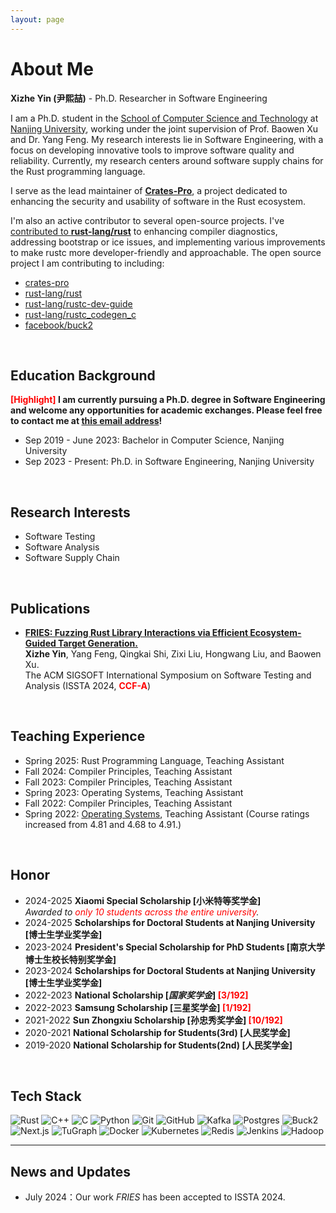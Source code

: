 ```yaml
---
layout: page
---
```


# About Me

<!-- <img src="yxz.jpg" class="floatpic" width="360" height="480"> -->

**Xizhe Yin (尹熙喆)** - Ph.D. Researcher in Software Engineering

I am a Ph.D. student in the [School of Computer Science and Technology](https://cs.nju.edu.cn/main.htm)
at [Nanjing University](https://njunju.nju.edu.cn/EN/main.htm),
working under the joint supervision of Prof. Baowen Xu and Dr. Yang Feng.
My research interests lie in Software Engineering,
with a focus on developing innovative tools to improve software quality and reliability.
Currently, my research centers around software supply chains for the Rust programming language.

I serve as the lead maintainer of **[Crates-Pro](https://github.com/crates-pro)**,
a project dedicated to enhancing the security and usability of software in the Rust ecosystem.

I'm also an active contributor to several open-source projects. 
I've [contributed to **rust-lang/rust**](https://github.com/rust-lang/rust/pulls?q=is%3Apr+author%3Axizheyin+) to enhancing compiler diagnostics, addressing bootstrap or ice issues,
and implementing various improvements to make rustc more developer-friendly and approachable.
The open source project I am contributing to including:

- [crates-pro](https://github.com/crates-pro)
- [rust-lang/rust](https://github.com/rust-lang/rust/)
- [rust-lang/rustc-dev-guide](https://github.com/rust-lang/rustc-dev-guide/)
- [rust-lang/rustc_codegen_c](https://github.com/rust-lang/rustc_codegen_c/)
- [facebook/buck2](https://github.com/facebook/buck2/)
<br>

## Education Background

**<font color='red'>[Highlight]</font> I am currently pursuing a Ph.D. degree in Software Engineering and welcome any opportunities for academic exchanges. Please feel free to contact me at [this email address](xizheyin@smail.nju.edu.cn)!**

- Sep 2019 - June 2023: Bachelor in Computer Science, Nanjing University
- Sep 2023 - Present: Ph.D. in Software Engineering, Nanjing University
<br>

## Research Interests
- Software Testing
- Software Analysis
- Software Supply Chain
<br>

## Publications

- **[FRIES: Fuzzing Rust Library Interactions via Efficient Ecosystem-Guided Target Generation.](https://dl.acm.org/doi/abs/10.1145/3650212.3680348)**  
  **Xizhe Yin**, Yang Feng, Qingkai Shi, Zixi Liu, Hongwang Liu, and Baowen Xu.  
  The ACM SIGSOFT International Symposium on Software Testing and Analysis (ISSTA 2024, **<font color='red'>CCF-A</font>**) 
<br>

## Teaching Experience
- Spring 2025: Rust Programming Language, Teaching Assistant
- Fall 2024: Compiler Principles, Teaching Assistant
- Fall 2023: Compiler Principles, Teaching Assistant
- Spring 2023: Operating Systems, Teaching Assistant
- Fall 2022: Compiler Principles, Teaching Assistant
- Spring 2022: [Operating Systems](https://changanyyy.gitbook.io/oslab/), Teaching Assistant (Course ratings increased from 4.81 and 4.68 to 4.91.)
<br>

## Honor

- 2024-2025 **Xiaomi Special Scholarship [小米特等奖学金]**  
  *Awarded to <font color='red'>only 10 students across the entire university</font>.*
- 2024-2025 **Scholarships for Doctoral Students at Nanjing University [博士生学业奖学金]**
- 2023-2024 **President's Special Scholarship for PhD Students [南京大学博士生校长特别奖学金]**
- 2023-2024 **Scholarships for Doctoral Students at Nanjing University [博士生学业奖学金]**
- 2022-2023 **National Scholarship [*国家奖学金*] <font color='red'>[3/192]</font>**
- 2022-2023 **Samsung Scholarship [三星奖学金] <font color='red'>[1/192]</font>**
- 2021-2022 **Sun Zhongxiu Scholarship [孙忠秀奖学金] <font color='red'>[10/192]</font>**
- 2020-2021 **National Scholarship for Students(3rd) [人民奖学金]**
- 2019-2020 **National Scholarship for Students(2nd) [人民奖学金]**
<br>



## Tech Stack

![Rust](https://img.shields.io/badge/-Rust-000000?style=flat&logo=rust&logoColor=white)
![C++](https://img.shields.io/badge/-C++-00599C?style=flat&logo=c%2B%2B&logoColor=white)
![C](https://img.shields.io/badge/-C-A8B9CC?style=flat&logo=c&logoColor=white)
![Python](https://img.shields.io/badge/-Python-3776AB?style=flat&logo=Python&logoColor=white)
![Git](https://img.shields.io/badge/-Git-F05032?style=flat&logo=git&logoColor=white)
![GitHub](https://img.shields.io/badge/-GitHub-181717?style=flat&logo=github)
![Kafka](https://img.shields.io/badge/-Kafka-231F20?style=flat&logo=apache-kafka&logoColor=white)
![Postgres](https://img.shields.io/badge/-PostgreSQL-336791?style=flat&logo=postgresql&logoColor=white)
![Buck2](https://img.shields.io/badge/-Buck2-4A154B?style=flat&logo=meta&logoColor=white)
![Next.js](https://img.shields.io/badge/-Next.js-000000?style=flat&logo=next.js&logoColor=white)
![TuGraph](https://img.shields.io/badge/-TuGraph-5C2D91?style=flat&logo=graph&logoColor=white)
![Docker](https://img.shields.io/badge/-Docker-2496ED?style=flat&logo=docker&logoColor=white)
![Kubernetes](https://img.shields.io/badge/-Kubernetes-326CE5?style=flat&logo=kubernetes&logoColor=white)
![Redis](https://img.shields.io/badge/-Redis-DC382D?style=flat&logo=redis&logoColor=white)
![Jenkins](https://img.shields.io/badge/-Jenkins-D24939?style=flat&logo=jenkins&logoColor=white)
![Hadoop](https://img.shields.io/badge/-Hadoop-66CCFF?style=flat&logo=apache-hadoop&logoColor=black)


---

## News and Updates
- July 2024：Our work *FRIES* has been accepted to ISSTA 2024.